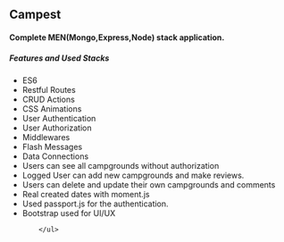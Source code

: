 <!DOCTYPE html>
<body>
<div>
        <h2>Campest</h2>
        <h4>Complete MEN(Mongo,Express,Node) stack application.</h4>
        <h5>Features and Used Stacks</h5>
        <ul>
            <li>ES6</li>
            <li>Restful Routes</li>
            <li>CRUD Actions</li>
            <li>CSS Animations</li>
            <li>User Authentication</li>
            <li>User Authorization</li>
            <li>Middlewares</li>
            <li>Flash Messages</li>
            <li>Data Connections</li>
            <li>Users can see all campgrounds without authorization</li>
            <li>Logged User can add new campgrounds and make reviews.</li>
            <li>Users can delete  and update their own campgrounds and comments </li>
            <li>Real created dates with moment.js</li>
            <li>Used passport.js for the authentication.</li>
            <li>Bootstrap used for UI/UX</li>
            
        </ul>
</div>
   
</body>
</html>

